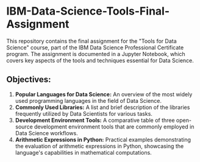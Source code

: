 # IBM-Data-Science-Tools-Final-Assignment
This repository contains the final assignment for the "Tools for Data Science" course, part of the IBM Data Science Professional Certificate program. The assignment is documented in a Jupyter Notebook, which covers key aspects of the tools and techniques essential for Data Science.

## Objectives:
1. **Popular Languages for Data Science:** An overview of the most widely used programming languages in the field of Data Science.
2. **Commonly Used Libraries:** A list and brief description of the libraries frequently utilized by Data Scientists for various tasks.
3. **Development Environment Tools:** A comparative table of three open-source development environment tools that are commonly employed in Data Science workflows.
4. **Arithmetic Expressions in Python:** Practical examples demonstrating the evaluation of arithmetic expressions in Python, showcasing the language's capabilities in mathematical computations.
